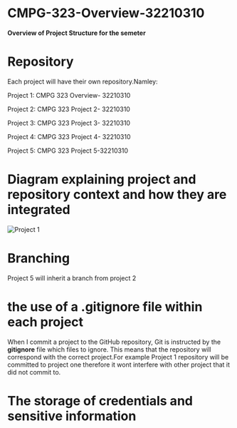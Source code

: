 # CMPG-323-Overview-32210310
**Overview of Project Structure for the semeter**

# **Repository**

Each project will have their own repository.Namley:

Project 1: CMPG 323 Overview- 32210310

Project 2: CMPG 323 Project 2- 32210310

Project 3: CMPG 323 Project 3- 32210310 

Project 4: CMPG 323 Project 4- 32210310

Project 5: CMPG 323 Project 5-32210310

# Diagram explaining project and repository context and how they are integrated

![Project 1](https://user-images.githubusercontent.com/38375869/185100848-4cfd3586-e015-4b4a-a5ee-dfde4ff33982.PNG)



# **Branching**
Project 5 will inherit a branch from project 2


# **the use of a .gitignore file within each project**

When I commit a project to the GitHub repository, Git is instructed by the **gitignore** file which files to ignore. This means that the repository will correspond with the correct project.For example Project 1 repository will be committed to project one therefore it wont interfere with other project that it did not commit to.


# The storage of credentials and sensitive information

